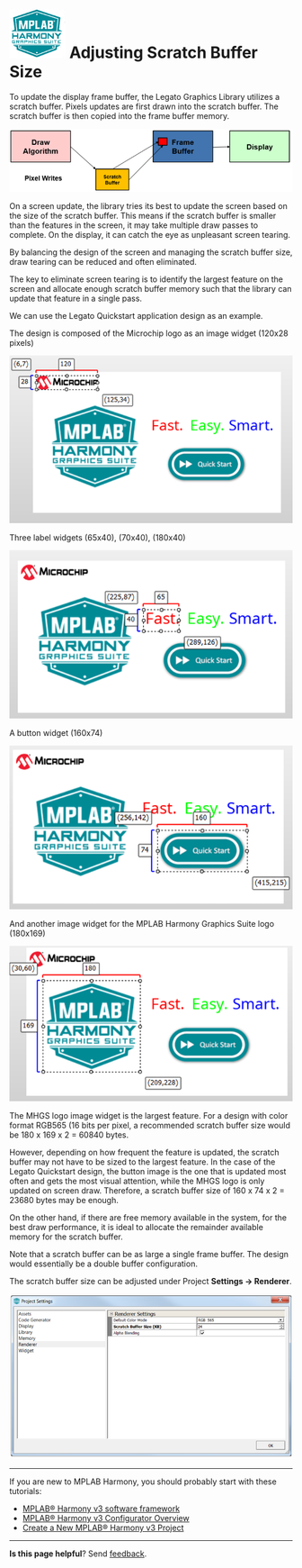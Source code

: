 # ![Microchip Technology](images/mhgs.png) Adjusting Scratch Buffer Size

To update the display frame buffer, the Legato Graphics Library utilizes a scratch buffer.  Pixels updates are first drawn into the scratch buffer.  The scratch buffer is then copied into the frame buffer memory.

![Microchip Technology](images/lcug_scratch_buffer_arch.png)

On a screen update, the library tries its best to update the screen based on the size of the scratch buffer.  This means if the scratch buffer is smaller than the features in the screen, it may take multiple draw passes to complete.  On the display, it can catch the eye as unpleasant screen tearing.

By balancing the design of the screen and managing the scratch buffer size, draw tearing can be reduced and often eliminated.

The key to eliminate screen tearing is to identify the largest feature on the screen and allocate enough scratch buffer memory such that the library can update that feature in a single pass.

We can use the Legato Quickstart application design as an example.

The design is composed of the Microchip logo as an image widget (120x28 pixels)

![Microchip Technology](images/lcug_scratch_buffer_logo.png)

Three label widgets (65x40), (70x40), (180x40)

![Microchip Technology](images/lcug_scratch_buffer_label.png)

A button widget (160x74)

![Microchip Technology](images/lcug_scratch_buffer_button.png)

And another image widget for the MPLAB Harmony Graphics Suite logo (180x169)

![Microchip Technology](images/lcug_scratch_buffer_image.png)

The MHGS logo image widget is the largest feature.  For a design with color format RGB565 (16 bits per pixel, a recommended scratch buffer size would be 180 x 169 x 2 = 60840 bytes.

However, depending on how frequent the feature is updated, the scratch buffer may not have to be sized to the largest feature.  In the case of the Legato Quickstart design, the button image is the one that is updated most often and gets the most visual attention, while the MHGS logo is only updated on screen draw.  Therefore, a scratch buffer size of 160 x 74 x 2 = 23680 bytes may be enough.

On the other hand, if there are free memory available in the system, for the best draw performance, it is ideal to allocate the remainder available memory for the scratch buffer.

Note that a scratch buffer can be as large a single frame buffer.  The design would essentially be a double buffer configuration.

The scratch buffer size can be adjusted under Project **Settings -> Renderer**.

![Microchip Technology](images/lcug_scratch_buffer_renderer.png)

***

If you are new to MPLAB Harmony, you should probably start with these tutorials:

* [MPLAB® Harmony v3 software framework](https://microchipdeveloper.com/harmony3:start) 
* [MPLAB® Harmony v3 Configurator Overview](https://microchipdeveloper.com/harmony3:mhc-overview)
* [Create a New MPLAB® Harmony v3 Project](https://microchipdeveloper.com/harmony3:new-proj)

***

**Is this page helpful**? Send [feedback](https://github.com/Microchip-MPLAB-Harmony/gfx/issues).